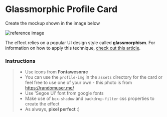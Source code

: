 # Glassmorphic Profile Card

Create the mockup shown in the image below

![reference image](assets/reference-image.png)

The effect relies on a popular UI design style called **glassmorphism**. For information on how to apply this technique, [check out this article](https://uxdesign.cc/glassmorphism-in-user-interfaces-1f39bb1308c9).

### Instructions

> - Use icons from **Fontawesome**
> - You can use the `profile-img` in the `assets` directory for the card or feel free to use one of your own - this photo is from https://randomuser.me/
> - Use 'Segoe UI' font from google fonts
> - Make use of `box-shadow` and `backdrop-filter` css properties to create the effect
> - As always, **pixel perfect** :)